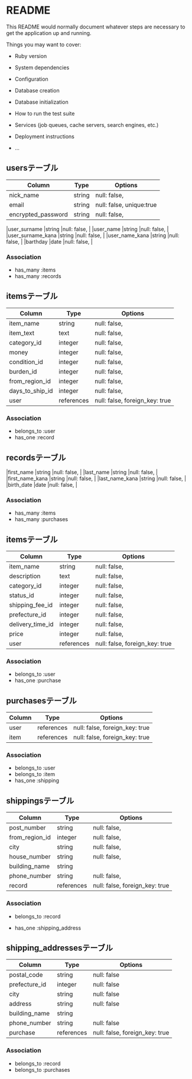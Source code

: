 # README

This README would normally document whatever steps are necessary to get the
application up and running.

Things you may want to cover:

* Ruby version

* System dependencies

* Configuration

* Database creation

* Database initialization

* How to run the test suite

* Services (job queues, cache servers, search engines, etc.)

* Deployment instructions

* ...


## usersテーブル

|Column             |Type       |Options                        |
|----------------   |---------- |------------------------------ |
|nick_name          |string     |null: false,  |
|email              |string     |null: false, unique:true |
|encrypted_password |string     |null: false, |

|user_surname       |string     |null: false, |
|user_name          |string     |null: false, |
|user_surname_kana  |string     |null: false, |
|user_name_kana     |string     |null: false, |
|barthday           |date       |null: false, |

### Association
- has_many :items
- has_many :records

## itemsテーブル

|Column         |Type               |Options                        |
|-------------  |------------------ |------------------------------ |
|item_name      |string             |null: false, |
|item_text      |text               |null: false, |
|category_id    |integer            |null: false, |
|money          |integer            |null: false, |
|condition_id   |integer            |null: false, |
|burden_id      |integer            |null: false, |
|from_region_id |integer            |null: false, |
|days_to_ship_id|integer            |null: false, |
|user           |references         |null: false, foreign_key: true |

### Association
- belongs_to :user
- has_one    :record

## recordsテーブル

|first_name         |string     |null: false, |
|last_name          |string     |null: false, |
|first_name_kana    |string     |null: false, |
|last_name_kana     |string     |null: false, |
|birth_date         |date       |null: false, |

### Association
- has_many :items
- has_many :purchases

## itemsテーブル

|Column           |Type               |Options                        |
|-------------    |------------------ |------------------------------ |
|item_name        |string             |null: false, |
|description      |text               |null: false, |
|category_id      |integer            |null: false, |
|status_id        |integer            |null: false, |
|shipping_fee_id  |integer            |null: false, |
|prefecture_id    |integer            |null: false, |
|delivery_time_id |integer            |null: false, |
|price            |integer            |null: false, |
|user             |references         |null: false, foreign_key: true |

### Association
- belongs_to :user
- has_one    :purchase

## purchasesテーブル


|Column     |Type           |Options                        |
|--------   |-------------- |------------------------------ |
|user       |references     |null: false, foreign_key: true |
|item       |references     |null: false, foreign_key: true |


### Association
- belongs_to :user
- belongs_to :item
- has_one :shipping

## shippingsテーブル

|Column        |Type       |Options                        |
|-----------  |----------- |------------------------------ |
|post_number   |string     |null: false, |
|from_region_id|integer    |null: false, |
|city          |string     |null: false, |
|house_number  |string     |null: false, |
|building_name |string     |             |
|phone_number  |string     |null: false, |
|record        |references |null: false, foreign_key: true |


### Association
- belongs_to :record

- has_one :shipping_address

## shipping_addressesテーブル

|Column         |Type        |Options                         |
|-------------- |----------- |------------------------------- |
|postal_code    |string      |null: false |
|prefecture_id  |integer     |null: false |
|city           |string      |null: false |
|address        |string      |null: false |
|building_name  |string      |            |
|phone_number   |string      |null: false |
|purchase       |references  |null: false, foreign_key: true  |


### Association
- belongs_to :record
- belongs_to :purchases

